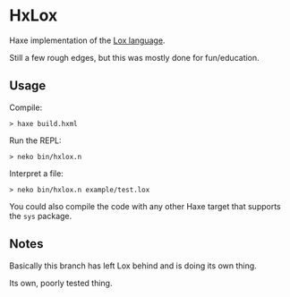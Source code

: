 HxLox
=====

Haxe implementation of the [Lox language](http://www.craftinginterpreters.com/the-lox-language.html).

Still a few rough edges, but this was mostly done for fun/education.

Usage
-----

Compile:
```
> haxe build.hxml
```

Run the REPL:
```
> neko bin/hxlox.n
```

Interpret a file:
```
> neko bin/hxlox.n example/test.lox
```

You could also compile the code with any other Haxe target that supports the `sys` package.

Notes
-----

Basically this branch has left Lox behind and is doing its own thing.

Its own, poorly tested thing.
